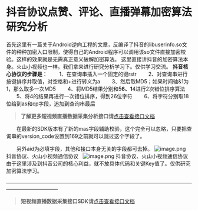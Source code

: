 # 抖音协议点赞、评论、直播弹幕加密算法研究分析

首先这里有一篇关于Android逆向工程的文章，反编译了抖音的libuserinfo.so文件的种种加密入口限制，使得自己的Android程序可以调用该so文件直接加密校验。这样的效果就是无需真正意义破解加密算法。
这里直接讲抖音的加密算法本身。火山小视频也一样。我们拿来进行研究分析学习下。仅供学习交流。
**抖音核心协议的步骤是**：
　　1、在查询串插入一个固定的键rstr
　　2、对查询串进行按键排序并取值，对空格和+进行转义为a
　　3、然后取MD5；如果时间轴&1为1，那么取多一次MD5
　　4、将MD5结果分别和5******6、1******4进行2次错位排序算法
　　5、将4的结果再进行一次错位排序，得到26位字符
　　6、将字符分别取18位给到as和cp字段，追加到查询串最后

>**了解更多短视频直播数据采集分析接口请**[点击查看接口文档](https://docs.qq.com/doc/DU3RKUFVFdVhQbXlR) 

　　在最新的SDK版本有了新的mas字段辅助校验，这个完全可以忽略，只要把查询串的version_code设置到169之前就可以跳过这个字段了。


　　另外aid为必填字段，其他和接口本身无关的字段都可去掉。
![image.png](https://cdn.nlark.com/yuque/0/2020/png/97322/1606869601754-d7813825-edfd-4c50-8c9e-8d2ebd36dcd5.png#align=left&display=inline&height=518&name=image.png&originHeight=1036&originWidth=1240&size=645693&status=done&style=none&width=620)
抖音协议、火山小视频通信协议
 
![image.png](https://cdn.nlark.com/yuque/0/2020/png/97322/1606869619423-1af4d2fe-7034-417e-a669-242e184982a6.png#align=left&display=inline&height=513&name=image.png&originHeight=1026&originWidth=1238&size=515131&status=done&style=none&width=619)
抖音协议、火山小视频通信协议
 
由于这里涉及到抖音公司的核心利益，就不放具体代码和关键Key值了。仅供研究加密算法学习。


——————————————————————————————————————————————

>**短视频直播数据采集接口SDK请**[点击查看接口文档](https://docs.qq.com/doc/DU3RKUFVFdVhQbXlR) 
